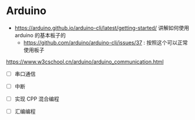# Arduino
- https://arduino.github.io/arduino-cli/latest/getting-started/ 讲解如何使用 arduino 的基本板子的
  - https://github.com/arduino/arduino-cli/issues/37 : 按照这个可以正常使用板子


https://www.w3cschool.cn/arduino/arduino_communication.html
- [ ] 串口通信
- [ ] 中断

- [ ] 实现 CPP 混合编程
- [ ] 汇编编程


